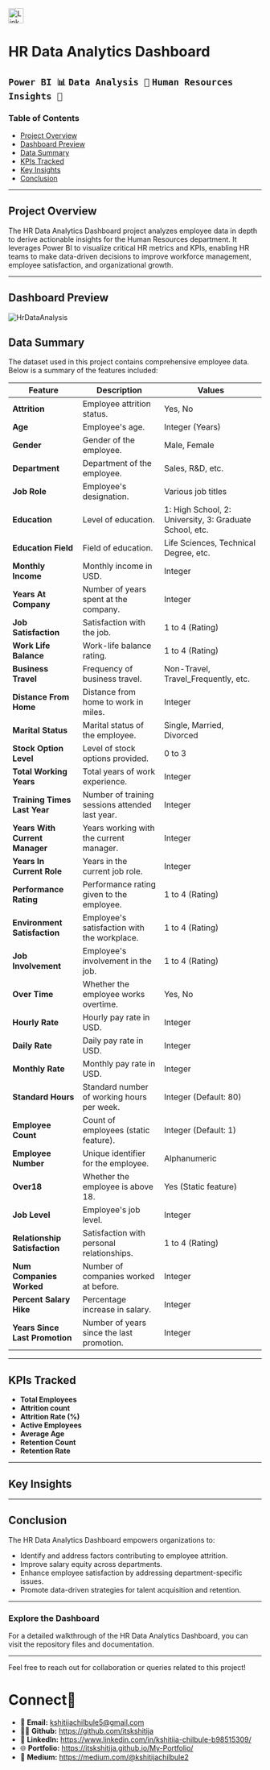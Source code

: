 <a href="https://www.linkedin.com/in/kshitija-chilbule-b98515309/" target="_blank">
  <img src="https://img.shields.io/badge/LinkedIn-Connect-blue?style=flat&logo=linkedin" alt="LinkedIn Badge" style="height: 30px; width: auto;">
</a>

# **HR Data Analytics Dashboard**

## `Power BI 📊` `Data Analysis 💼` `Human Resources Insights 👥`

### **Table of Contents**
- [Project Overview](#project-overview)
- [Dashboard Preview](#dashboard-preview)
- [Data Summary](#data-summary)
- [KPIs Tracked](#kpis-tracked)
- [Key Insights](#key-insights)
- [Conclusion](#conclusion)

---

## **Project Overview**
The HR Data Analytics Dashboard project analyzes employee data in depth to derive actionable insights for the Human Resources department. It leverages Power BI to visualize critical HR metrics and KPIs, enabling HR teams to make data-driven decisions to improve workforce management, employee satisfaction, and organizational growth.

---

## **Dashboard Preview**

![HrDataAnalysis](https://github.com/user-attachments/assets/5d67dc9d-e75f-4174-a8df-7c713276e156)


## **Data Summary**

The dataset used in this project contains comprehensive employee data. Below is a summary of the features included:

| **Feature**                     | **Description**                                  | **Values**                                   |
|----------------------------------|--------------------------------------------------|---------------------------------------------|
| **Attrition**                   | Employee attrition status.                       | Yes, No                                     |
| **Age**                         | Employee's age.                                  | Integer (Years)                             |
| **Gender**                      | Gender of the employee.                          | Male, Female                                |
| **Department**                  | Department of the employee.                      | Sales, R&D, etc.                            |
| **Job Role**                    | Employee's designation.                          | Various job titles                          |
| **Education**                   | Level of education.                              | 1: High School, 2: University, 3: Graduate School, etc. |
| **Education Field**             | Field of education.                              | Life Sciences, Technical Degree, etc.       |
| **Monthly Income**              | Monthly income in USD.                           | Integer                                     |
| **Years At Company**            | Number of years spent at the company.            | Integer                                     |
| **Job Satisfaction**            | Satisfaction with the job.                       | 1 to 4 (Rating)                             |
| **Work Life Balance**           | Work-life balance rating.                        | 1 to 4 (Rating)                             |
| **Business Travel**             | Frequency of business travel.                    | Non-Travel, Travel_Frequently, etc.         |
| **Distance From Home**          | Distance from home to work in miles.             | Integer                                     |
| **Marital Status**              | Marital status of the employee.                  | Single, Married, Divorced                   |
| **Stock Option Level**          | Level of stock options provided.                 | 0 to 3                                      |
| **Total Working Years**         | Total years of work experience.                  | Integer                                     |
| **Training Times Last Year**    | Number of training sessions attended last year.  | Integer                                     |
| **Years With Current Manager**  | Years working with the current manager.          | Integer                                     |
| **Years In Current Role**       | Years in the current job role.                   | Integer                                     |
| **Performance Rating**          | Performance rating given to the employee.        | 1 to 4 (Rating)                             |
| **Environment Satisfaction**    | Employee's satisfaction with the workplace.      | 1 to 4 (Rating)                             |
| **Job Involvement**             | Employee's involvement in the job.               | 1 to 4 (Rating)                             |
| **Over Time**                   | Whether the employee works overtime.             | Yes, No                                     |
| **Hourly Rate**                 | Hourly pay rate in USD.                          | Integer                                     |
| **Daily Rate**                  | Daily pay rate in USD.                           | Integer                                     |
| **Monthly Rate**                | Monthly pay rate in USD.                         | Integer                                     |
| **Standard Hours**              | Standard number of working hours per week.       | Integer (Default: 80)                       |
| **Employee Count**              | Count of employees (static feature).             | Integer (Default: 1)                        |
| **Employee Number**             | Unique identifier for the employee.              | Alphanumeric                                |
| **Over18**                      | Whether the employee is above 18.                | Yes (Static feature)                        |
| **Job Level**                   | Employee's job level.                            | Integer                                     |
| **Relationship Satisfaction**   | Satisfaction with personal relationships.        | 1 to 4 (Rating)                             |
| **Num Companies Worked**        | Number of companies worked at before.            | Integer                                     |
| **Percent Salary Hike**         | Percentage increase in salary.                   | Integer                                     |
| **Years Since Last Promotion**  | Number of years since the last promotion.         | Integer                                     |

---

## **KPIs Tracked**
- **Total Employees**
- **Attrition count** 
- **Attrition Rate (%)**  
 - **Active Employees** 
- **Average Age**
- **Retention Count**
- **Retention Rate**  

---

## **Key Insights**

---

## **Conclusion**
The HR Data Analytics Dashboard empowers organizations to:
- Identify and address factors contributing to employee attrition.
- Improve salary equity across departments.
- Enhance employee satisfaction by addressing department-specific issues.
- Promote data-driven strategies for talent acquisition and retention.
  
---

### **Explore the Dashboard**
For a detailed walkthrough of the HR Data Analytics Dashboard, you can visit the repository files and documentation.

---

Feel free to reach out for collaboration or queries related to this project!

# Connect🤝
- 📩 <b>Email:</b> kshitijachilbule5@gmail.com
- 👩‍💻 <b>Github:</b> https://github.com/itskshitija
- 📶 <b>LinkedIn:</b> https://www.linkedin.com/in/kshitija-chilbule-b98515309/
- 🌐 <b>Portfolio:</b> https://itskshitija.github.io/My-Portfolio/
- 📖 <b>Medium:</b> https://medium.com/@kshitijachilbule2
